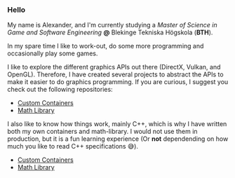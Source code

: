 ### Hello
My name is Alexander, and I'm currently studying a _Master of Science in Game and Software Engineering_ **@** Blekinge Tekniska Högskola (**BTH**).

In my spare time I like to work-out, do some more programming and occasionally play some games.

I like to explore the different graphics APIs out there (DirectX, Vulkan, and OpenGL). Therefore, I have created several projects to abstract the APIs to make it easier to do graphics programming. 
If you are curious, I suggest you check out the following repositories:

* [Custom Containers](https://github.com/Mumsfilibaba/Custom-Containers)
* [Math Library](https://github.com/Mumsfilibaba/Math)

I also like to know how things work, mainly C++, which is why I have written both my own containers and math-library. I would not use them in production, but it is a fun learning experience (Or **not** dependending on how much you like to read C++ specifications 😅). 

* [Custom Containers](https://github.com/Mumsfilibaba/Custom-Containers)
* [Math Library](https://github.com/Mumsfilibaba/Math)
